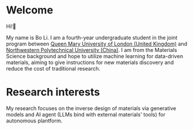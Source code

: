 # Welcome
Hi!👋 

My name is Bo Li. I am a fourth-year undergraduate student in the joint program between [Queen Mary University of London (United Kingdom)](https://www.qmul.ac.uk) and [Northwestern Polytechnical University (China)](https://www.nwpu.edu.cn). I am from the Materials Science background and hope to utilize machine learning for data-driven materials, aiming to give instructions for new materials discovery and reduce the cost of traditional research.

# Research interests
My research focuses on the inverse design of materials via generative models and AI agent (LLMs bind with external materials' tools) for autonomous plantform.


